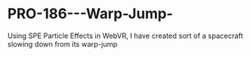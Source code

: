 # PRO-186---Warp-Jump-
Using SPE Particle Effects in WebVR, I have created sort of a spacecraft slowing down from its warp-jump
